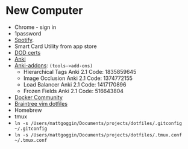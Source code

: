 # New Computer
* Chrome - sign in
* 1password 
* [Spotify](https://www.spotify.com/us/download/other/).
* Smart Card Utility from app store
* [DOD certs](https://militarycac.com/macnotes.htm)
* [Anki](https://apps.ankiweb.net/)
* [Anki-addons](https://medshamim.com/med/must-have-anki-add-ons): `(tools->add-ons)`
  * Hierarchical Tags Anki 2.1 Code: 1835859645
  * Image Occlusion Anki 2.1 Code: 1374772155
  * Load Balancer Anki 2.1 Code: 1417170896
  * Frozen Fields Anki 2.1 Code: 516643804
* [Docker Community](https://hub.docker.com/editions/community/docker-ce-desktop-mac/)
* [Braintree vim dotfiles](https://github.com/braintreeps/vim_dotfiles)
* Homebrew
* tmux
* `ln -s /Users/mattgoggin/Documents/projects/dotfiles/.gitconfig ~/.gitconfig`
* `ln -s /Users/mattgoggin/Documents/projects/dotfiles/.tmux.conf ~/.tmux.conf`
